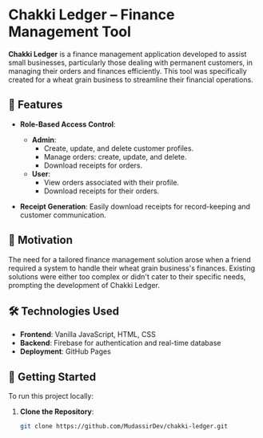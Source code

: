 # Chakki Ledger – Finance Management Tool

**Chakki Ledger** is a finance management application developed to assist small businesses, particularly those dealing with permanent customers, in managing their orders and finances efficiently. This tool was specifically created for a wheat grain business to streamline their financial operations.

## 🌟 Features

- **Role-Based Access Control**:
  - **Admin**:
    - Create, update, and delete customer profiles.
    - Manage orders: create, update, and delete.
    - Download receipts for orders.
  - **User**:
    - View orders associated with their profile.
    - Download receipts for their orders.

- **Receipt Generation**: Easily download receipts for record-keeping and customer communication.

## 🎯 Motivation

The need for a tailored finance management solution arose when a friend required a system to handle their wheat grain business's finances. Existing solutions were either too complex or didn't cater to their specific needs, prompting the development of Chakki Ledger.

## 🛠️ Technologies Used

- **Frontend**: Vanilla JavaScript, HTML, CSS
- **Backend**: Firebase for authentication and real-time database
- **Deployment**: GitHub Pages

## 🚀 Getting Started

To run this project locally:

1. **Clone the Repository**:
   ```bash
   git clone https://github.com/MudassirDev/chakki-ledger.git

